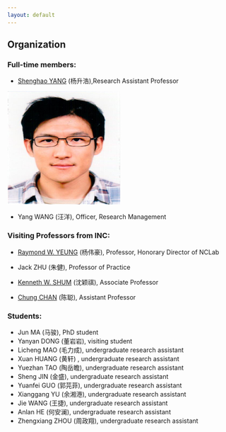 ```yaml
---
layout: default
---
```


## Organization

### Full-time members:

- [Shenghao YANG](https://shhyang.github.io/) (杨升浩),Research Assistant Professor  

<img src="http://github.com/shhyang/nclab/raw/master/people/photos/2014a.jpg" width=256 height=256/>


- Yang WANG (汪洋), Officer, Research Management

### Visiting Professors from INC:

- [Raymond W. YEUNG](https://www.ie.cuhk.edu.hk/people/raymond.shtml) (杨伟豪), Professor, Honorary Director of NCLab  

- Jack ZHU (朱健), Professor of Practice  
- [Kenneth W. SHUM](http://www.ie.cuhk.edu.hk/people/wkshum.shtml) (沈颖祺), Associate Professor

- [Chung CHAN](http://home.ie.cuhk.edu.hk/~cchan/) (陈聪), Assistant Professor




### Students:

- Jun MA (马骏), PhD student
- Yanyan DONG (董岩岩), visiting student
- Licheng MAO (毛力成), undergraduate research assistant
- Xuan HUANG (黄轩) , undergraduate research assistant
- Yuezhan TAO (陶岳瞻), undergraduate research assistant
- Sheng JIN (金盛), undergraduate research assistant
- Yuanfei GUO (郭芫菲), undergraduate research assistant
- Xianggang YU (余湘港), undergraduate research assistant
- Jie WANG (王捷), undergraduate research assistant
- Anlan HE (何安澜), undergraduate research assistant
- Zhengxiang ZHOU (周政翔), undergraduate research assistant
